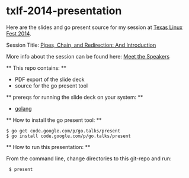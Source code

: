 txlf-2014-presentation
======================

Here are the slides and go present source for my session at [Texas Linux Fest 2014](http://2014.texaslinuxfest.org/).

Session Title: [Pipes, Chain, and Redirection: And Introduction](http://2014.texaslinuxfest.org/content/pipes-chains-and-redirection-introduction)

More info about the session can be found here: [Meet the Speakers](http://2014.texaslinuxfest.org/content/meet-speakers-nathan-toups-rikki-endsley-scott-sumner)

** This repo contains: **

- PDF export of the slide deck
- source for the go present tool

** prereqs for running the slide deck on your system: **

- [golang](http://golang.org/)

** How to install the go present tool: **

    $ go get code.google.com/p/go.talks/present
    $ go install code.google.com/p/go.talks/present

** How to run this presentation: **

From the command line, change directories to this git-repo and run:

     $ present


